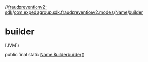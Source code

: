 //[fraudpreventionv2-sdk](../../../index.md)/[com.expediagroup.sdk.fraudpreventionv2.models](../index.md)/[Name](index.md)/[builder](builder.md)

# builder

[JVM]\

public final static [Name.Builder](-builder/index.md)[builder](builder.md)()
